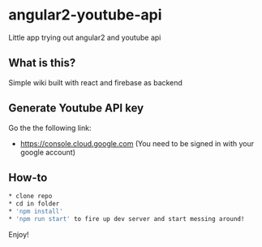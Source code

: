 # angular2-youtube-api
Little app trying out angular2 and youtube api

## What is this?
Simple wiki built with react and firebase as backend

## Generate Youtube API key
Go the the following link:
* https://console.cloud.google.com (You need to be signed in with your google account)

## How-to

```bash 
* clone repo
* cd in folder
* 'npm install'
* 'npm run start' to fire up dev server and start messing around!
```

Enjoy!


